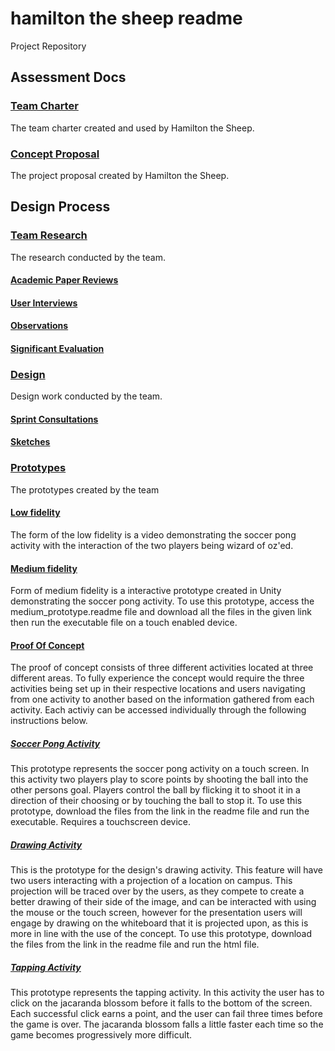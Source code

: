# hamilton the sheep readme
Project Repository

## Assessment Docs

### [Team Charter](https://github.com/otili9890/hamilton-the-sheep/blob/master/Team%20Charter.docx)

The team charter created and used by Hamilton the Sheep. 

### [Concept Proposal](https://github.com/otili9890/hamilton-the-sheep/blob/master/Concept%20Proposal.docx) 

The project proposal created by Hamilton the Sheep. 

## Design Process

### [Team Research](https://github.com/otili9890/hamilton-the-sheep/tree/master/research) 

The research conducted by the team. 

#### [Academic Paper Reviews](https://github.com/otili9890/hamilton-the-sheep/tree/master/research/academic%20papers)

#### [User Interviews](https://github.com/otili9890/hamilton-the-sheep/tree/master/research/interviews)

#### [Observations](https://github.com/otili9890/hamilton-the-sheep/tree/master/research/observations) 

#### [Significant Evaluation](https://github.com/otili9890/hamilton-the-sheep/tree/master/prototypes/medium%20fidelity/significant%20evaluation) 

### [Design](https://github.com/otili9890/hamilton-the-sheep/tree/master/design) 

Design work conducted by the team. 

#### [Sprint Consultations](https://github.com/otili9890/hamilton-the-sheep/tree/master/design/spint%20consultations)

#### [Sketches](https://github.com/otili9890/hamilton-the-sheep/tree/master/design/sketches) 


### [Prototypes](https://github.com/otili9890/hamilton-the-sheep/tree/master/prototypes)

The prototypes created by the team 

#### [Low fidelity](https://github.com/otili9890/hamilton-the-sheep/tree/master/prototypes/low%20fidelity) 
The form of the low fidelity is a video demonstrating the soccer pong activity with the interaction of the two players being wizard of oz'ed.
#### [Medium fidelity](https://github.com/otili9890/hamilton-the-sheep/tree/master/prototypes/medium%20fidelity) 
Form of medium fidelity is a interactive prototype created in Unity demonstrating the soccer pong activity. To use this 
prototype, access the medium_prototype.readme file and download all the files in the given link then run the executable file on a touch enabled device. 

#### [Proof Of Concept](https://github.com/otili9890/hamilton-the-sheep/tree/master/prototypes/proof_of_concept)

The proof of concept consists of three different activities located at three different areas. To fully experience the concept would require 
the three activities being set up in their respective locations and users navigating from one activity to another based on the information 
gathered from each activity. Each activiy can be accessed individually through the following instructions below. 

##### [Soccer Pong Activity](https://github.com/otili9890/hamilton-the-sheep/tree/master/prototypes/medium%20fidelity) 

This prototype represents the soccer pong activity on a touch screen. In this activity two players play to score points by shooting the ball 
into the other persons goal. Players control the ball by flicking it to shoot it in a direction of their choosing or by touching the ball to stop it. 
To use this prototype, download the files from the link in the readme file and run the executable. Requires a touchscreen device. 

##### [Drawing Activity](https://github.com/otili9890/hamilton-the-sheep/blob/master/prototypes/proof_of_concept/drawing_activity)

This is the prototype for the design's drawing activity. This feature will have two users interacting with a projection of a location on campus. 
This projection will be traced over by the users, as they compete to create a better drawing of their side of the image, and can be interacted 
with using the mouse or the touch screen, however for the presentation users will engage by drawing on the whiteboard that it is projected upon,
as this is more in line with the use of the concept. 
To use this prototype, download the files from the link in the readme file and run the html file. 

##### [Tapping Activity](https://drive.google.com/drive/folders/118OS0ElbMMnbeklur2z3swKaxa_15KwG?usp=sharing) 

This prototype represents the tapping activity. In this activity the user has to click on the jacaranda blossom before it falls to the bottom of the screen. Each successful click earns a point, and the user can fail three times before the game is over. The jacaranda blossom falls a little faster each time so the game becomes progressively more difficult.
